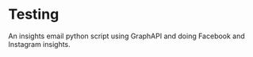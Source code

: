 # Testing

An insights email python script using GraphAPI and doing Facebook and Instagram insights. 
